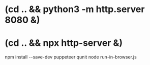 # (cd .. && python3 -m http.server 8080 &)
# (cd .. && npx http-server &)
npm install --save-dev puppeteer qunit
node run-in-browser.js
